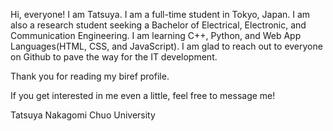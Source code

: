 Hi, everyone! I am Tatsuya. I am a full-time student in Tokyo, Japan. I am also a research student seeking a Bachelor of Electrical, Electronic, and Communication Engineering.
I am learning C++, Python, and Web App Languages(HTML, CSS, and JavaScript). 
I am glad to reach out to everyone on Github to pave the way for the IT development. 

Thank you for reading my biref profile. 

If you get interested in me even a little, feel free to message me!

Tatsuya Nakagomi
Chuo University
